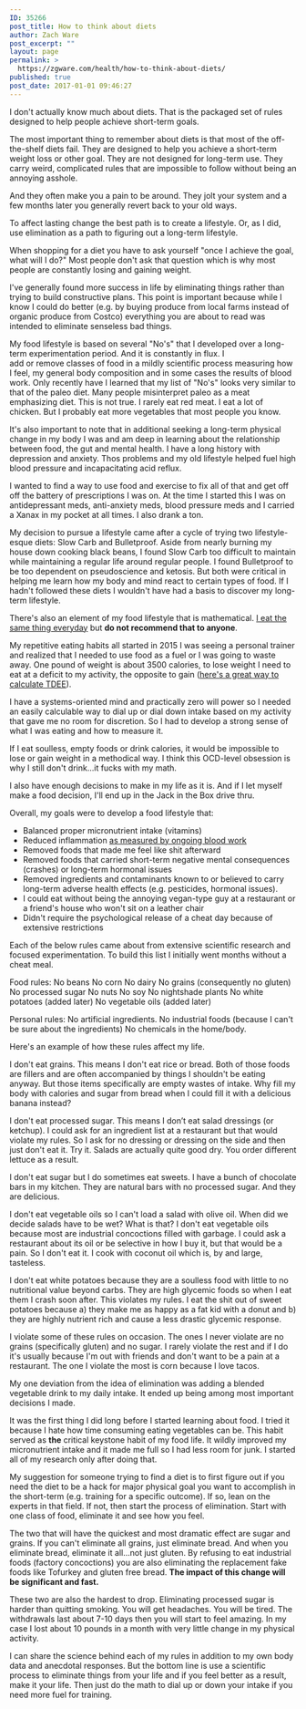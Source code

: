 ```yaml
---
ID: 35266
post_title: How to think about diets
author: Zach Ware
post_excerpt: ""
layout: page
permalink: >
  https://zgware.com/health/how-to-think-about-diets/
published: true
post_date: 2017-01-01 09:46:27
---
```

I don't actually know much about diets. That is the packaged set of rules designed to help people achieve short-term goals.

The most important thing to remember about diets is that most of the off-the-shelf diets fail. They are designed to help you achieve a short-term weight loss or other goal. They are not designed for long-term use. They carry weird, complicated rules that are impossible to follow without being an annoying asshole.

And they often make you a pain to be around. They jolt your system and a few months later you generally revert back to your old ways.

To affect lasting change the best path is to create a lifestyle. Or, as I did, use elimination as a path to figuring out a long-term lifestyle.

When shopping for a diet you have to ask yourself "once I achieve the goal, what will I do?" Most people don't ask that question which is why most people are constantly losing and gaining weight.

I've generally found more success in life by eliminating things rather than trying to build constructive plans. This point is important because while I know I could do better (e.g. by buying produce from local farms instead of organic produce from Costco) everything you are about to read was intended to eliminate senseless bad things.

My food lifestyle is based on several "No's" that I developed over a long-term experimentation period. And it is constantly in flux. I add or remove classes of food in a mildly scientific process measuring how I feel, my general body composition and in some cases the results of blood work. Only recently have I learned that my list of "No's" looks very similar to that of the paleo diet. Many people misinterpret paleo as a meat emphasizing diet. This is not true. I rarely eat red meat. I eat a lot of chicken. But I probably eat more vegetables that most people you know.

It's also important to note that in additional seeking a long-term physical change in my body I was and am deep in learning about the relationship between food, the gut and mental health. I have a long history with depression and anxiety. Thos problems and my old lifestyle helped fuel high blood pressure and incapacitating acid reflux.

I wanted to find a way to use food and exercise to fix all of that and get off off the battery of prescriptions I was on. At the time I started this I was on antidepressant meds, anti-anxiety meds, blood pressure meds and I carried a Xanax in my pocket at all times. I also drank a ton.

My decision to pursue a lifestyle came after a cycle of trying two lifestyle-esque diets: Slow Carb and Bulletproof. Aside from nearly burning my house down cooking black beans, I found Slow Carb too difficult to maintain while maintaining a regular life around regular people. I found Bulletproof to be too dependent on pseudoscience and ketosis. But both were critical in helping me learn how my body and mind react to certain types of food. If I hadn't followed these diets I wouldn't have had a basis to discover my long-term lifestyle.

There's also an element of my food lifestyle that is mathematical. <a href="https://www.dropbox.com/s/vrldb9lfkfzv6xa/Food%20List.pdf?dl=0" target="_blank">I eat the same thing everyday</a> but <strong>do not recommend that to anyone</strong>.

My repetitive eating habits all started in 2015 I was seeing a personal trainer and realized that I needed to use food as a fuel or I was going to waste away. One pound of weight is about 3500 calories, to lose weight I need to eat at a deficit to my activity, the opposite to gain (<a href="https://tdeecalculator.net/">here's a great way to calculate TDEE</a>).

I have a systems-oriented mind and practically zero will power so I needed an easily calculable way to dial up or dial down intake based on my activity that gave me no room for discretion. So I had to develop a strong sense of what I was eating and how to measure it.

If I eat soulless, empty foods or drink calories, it would be impossible to lose or gain weight in a methodical way. I think this OCD-level obsession is why I still don't drink...it fucks with my math.

I also have enough decisions to make in my life as it is. And if I let myself make a food decision, I'll end up in the Jack in the Box drive thru.

Overall, my goals were to develop a food lifestyle that:
* Balanced proper micronutrient intake (vitamins)
* Reduced inflammation <a href="https://www.evernote.com/shard/s2/sh/1a7b8e94-6599-4926-944d-77d7cf4487a0/2f96bec4da83508a">as measured by ongoing blood work</a>
* Removed foods that made me feel like shit afterward
* Removed foods that carried short-term negative mental consequences (crashes) or long-term hormonal issues
* Removed ingredients and contaminants known to or believed to carry long-term adverse health effects (e.g. pesticides, hormonal issues). 
* I could eat without being the annoying vegan-type guy at a restaurant or a friend's house who won't sit on a leather chair
* Didn't require the psychological release of a cheat day because of extensive restrictions

Each of the below rules came about from extensive scientific research and focused experimentation. To build this list I initially went months without a cheat meal.

Food rules:
No beans
No corn
No dairy
No grains (consequently no gluten)
No processed sugar
No nuts
No soy
No nightshade plants
No white potatoes (added later)
No vegetable oils (added later)

Personal rules:
No artificial ingredients.
No industrial foods (because I can't be sure about the ingredients)
No chemicals in the home/body.

Here's an example of how these rules affect my life.

I don't eat grains. This means I don't eat rice or bread. Both of those foods are fillers and are often accompanied by things I shouldn't be eating anyway. But those items specifically are empty wastes of intake. Why fill my body with calories and sugar from bread when I could fill it with a delicious banana instead?

I don't eat processed sugar. This means I don’t eat salad dressings (or ketchup). I could ask for an ingredient list at a restaurant but that would violate my rules. So I ask for no dressing or dressing on the side and then just don't eat it. Try it. Salads are actually quite good dry. You order different lettuce as a result.

I don't eat sugar but I do sometimes eat sweets. I have a bunch of chocolate bars in my kitchen. They are natural bars with no processed sugar. And they are delicious.

I don't eat vegetable oils so I can't load a salad with olive oil. When did we decide salads have to be wet? What is that? I don't eat vegetable oils because most are industrial concoctions filled with garbage. I could ask a restaurant about its oil or be selective in how I buy it, but that would be a pain. So I don't eat it. I cook with coconut oil which is, by and large, tasteless.

I don't eat white potatoes because they are a soulless food with little to no nutritional value beyond carbs. They are high glycemic foods so when I eat them I crash soon after. This violates my rules. I eat the shit out of sweet potatoes because a) they make me as happy as a fat kid with a donut and b) they are highly nutrient rich and cause a less drastic glycemic response.

I violate some of these rules on occasion. The ones I never violate are no grains (specifically gluten) and no sugar. I rarely violate the rest and if I do it's usually because I'm out with friends and don't want to be a pain at a restaurant. The one I violate the most is corn because I love tacos.

My one deviation from the idea of elimination was adding a blended vegetable drink to my daily intake. It ended up being among most important decisions I made.

It was the first thing I did long before I started learning about food. I tried it because I hate how time consuming eating vegetables can be. This habit served as <strong>the</strong> critical keystone habit of my food life. It wildly improved my micronutrient intake and it made me full so I had less room for junk. I started all of my research only after doing that.

My suggestion for someone trying to find a diet is to first figure out if you need the diet to be a hack for major physical goal you want to accomplish in the short-term (e.g. training for a specific outcome). If so, lean on the experts in that field. If not, then start the process of elimination. Start with one class of food, eliminate it and see how you feel.

The two that will have the quickest and most dramatic effect are sugar and grains. If you can't eliminate all grains, just eliminate bread. And when you eliminate bread, eliminate it all...not just gluten. By refusing to eat industrial foods (factory concoctions) you are also eliminating the replacement fake foods like Tofurkey and gluten free bread. <strong>The impact of this change will be significant and fast.</strong>

These two are also the hardest to drop. Eliminating processed sugar is harder than quitting smoking. You will get headaches. You will be tired. The withdrawals last about 7-10 days then you will start to feel amazing. In my case I lost about 10 pounds in a month with very little change in my physical activity.

I can share the science behind each of my rules in addition to my own body data and anecdotal responses. But the bottom line is use a scientific process to eliminate things from your life and if you feel better as a result, make it your life. Then just do the math to dial up or down your intake if you need more fuel for training.
